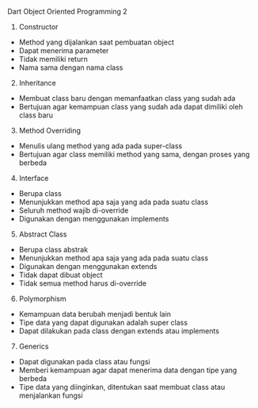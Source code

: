 Dart Object Oriented Programming 2

1. Constructor
- Method yang dijalankan saat pembuatan object
- Dapat menerima parameter
- Tidak memiliki return
- Nama sama dengan nama class

2. Inheritance
- Membuat class baru dengan memanfaatkan class yang sudah ada
- Bertujuan agar kemampuan class yang sudah ada dapat dimiliki oleh class baru

3. Method Overriding
- Menulis ulang method yang ada pada super-class
- Bertujuan agar class memiliki method yang sama, dengan proses yang berbeda

4. Interface
- Berupa class
- Menunjukkan method apa saja yang ada pada suatu class
- Seluruh method wajib di-override
- Digunakan dengan menggunakan implements

5. Abstract Class
- Berupa class abstrak
- Menunjukkan method apa saja yang ada pada suatu class
- Digunakan dengan menggunakan extends
- Tidak dapat dibuat object
- Tidak semua method harus di-override

6. Polymorphism
- Kemampuan data berubah menjadi bentuk lain
- Tipe data yang dapat digunakan adalah super class
- Dapat dilakukan pada class dengan extends atau implements

7. Generics
- Dapat digunakan pada class atau fungsi
- Memberi kemampuan agar dapat menerima data dengan tipe yang berbeda
- Tipe data yang diinginkan, ditentukan saat membuat class atau menjalankan fungsi